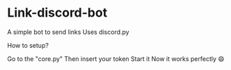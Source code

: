 # Link-discord-bot
A simple bot to send links
Uses discord.py

How to setup?

Go to the "core.py"
Then insert your token
Start it
Now it works perfectly 😄
